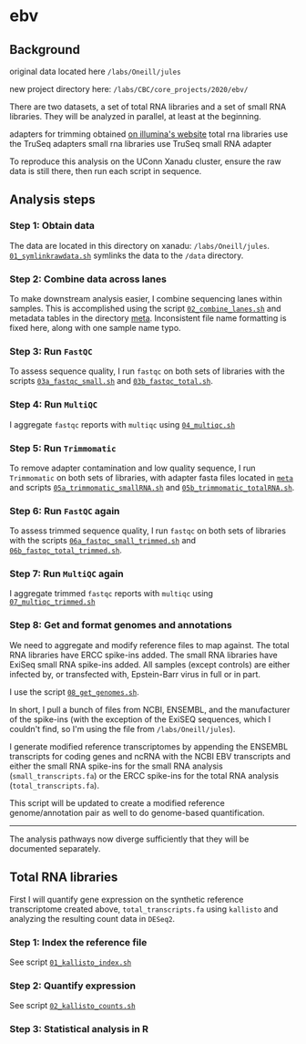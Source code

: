 # ebv

## Background

original data located here
`/labs/Oneill/jules`

new project directory here:
`/labs/CBC/core_projects/2020/ebv/`


There are two datasets, a set of total RNA libraries and a set of small RNA libraries. They will be analyzed in parallel, at least at the beginning. 

adapters for trimming obtained [on illumina's website](https://support.illumina.com/bulletins/2016/12/what-sequences-do-i-use-for-adapter-trimming.html)
total rna libraries use the TruSeq adapters
small rna libraries use TruSeq small RNA adapter

To reproduce this analysis on the UConn Xanadu cluster, ensure the raw data is still there, then run each script in sequence. 

## Analysis steps

### Step 1: Obtain data

The data are located in this directory on xanadu: `/labs/Oneill/jules`. [`01_symlinkrawdata.sh`](/scripts/01_symlinkrawdata.sh) symlinks the data to the `/data` directory. 

### Step 2: Combine data across lanes

To make downstream analysis easier, I combine sequencing lanes within samples. This is accomplished using the script [`02_combine_lanes.sh`](/scripts/02_combine_lanes.sh) and metadata tables in the directory [meta](/meta). Inconsistent file name formatting is fixed here, along with one sample name typo. 

### Step 3: Run `FastQC`

To assess sequence quality, I run `fastqc` on both sets of libraries with the scripts [`03a_fastqc_small.sh`](/scripts/03a_fastqc_small.sh) and [`03b_fastqc_total.sh`](/scripts/03b_fastqc_total.sh). 

### Step 4: Run `MultiQC`

I aggregate `fastqc` reports with `multiqc` using [`04_multiqc.sh`](/scripts/04_multiqc.sh)

### Step 5: Run `Trimmomatic`

To remove adapter contamination and low quality sequence, I run `Trimmomatic` on both sets of libraries, with adapter fasta files located in [`meta`](/meta) and scripts [`05a_trimmomatic_smallRNA.sh`](/scripts/05a_trimmomatic_smallRNA.sh) and [`05b_trimmomatic_totalRNA.sh`](/scripts/05b_trimmomatic_totalRNA.sh). 

### Step 6: Run `FastQC` again

To assess trimmed sequence quality, I run `fastqc` on both sets of libraries with the scripts [`06a_fastqc_small_trimmed.sh`](/scripts/06a_fastqc_small_trimmed.sh) and [`06b_fastqc_total_trimmed.sh`](/scripts/06b_fastqc_total_trimmed.sh). 

### Step 7: Run `MultiQC` again

I aggregate trimmed `fastqc` reports with `multiqc` using [`07_multiqc_trimmed.sh`](/scripts/07_multiqc_trimmed.sh)

### Step 8: Get and format genomes and annotations

We need to aggregate and modify reference files to map against. The total RNA libraries have ERCC spike-ins added. The small RNA libraries have ExiSeq small RNA spike-ins added. All samples (except controls) are either infected by, or transfected with, Epstein-Barr virus in full or in part. 

I use the script [`08_get_genomes.sh`](/scripts/08_get_genomes.sh). 

In short, I pull a bunch of files from NCBI, ENSEMBL, and the manufacturer of the spike-ins (with the exception of the ExiSEQ sequences, which I couldn't find, so I'm using the file from `/labs/Oneill/jules`). 

I generate modified reference transcriptomes by appending the ENSEMBL transcripts for coding genes and ncRNA with the NCBI EBV transcripts and either the small RNA spike-ins for the small RNA analysis (`small_transcripts.fa`) or the ERCC spike-ins for the total RNA analysis (`total_transcripts.fa`). 

This script will be updated to create a modified reference genome/annotation pair as well to do genome-based quantification. 

______________


The analysis pathways now diverge sufficiently that they will be documented separately. 

## Total RNA libraries

First I will quantify gene expression on the synthetic reference transcriptome created above, `total_transcripts.fa` using `kallisto` and analyzing the resulting count data in `DESeq2`. 

### Step 1: Index the reference file

See script [`01_kallisto_index.sh`](/scripts/total_analysis/01_kallisto_index.sh)

### Step 2: Quantify expression

See script [`02_kallisto_counts.sh`](scripts/total_analysis/02_kallisto_counts.sh)

### Step 3: Statistical analysis in R
